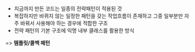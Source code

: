 * 지금까지 만든 코드는 일종의 전략패턴이 적용된 것
* 복잡하지만 바뀌지 않는 일정한 패턴을 갖는 작업흐름이 존재하고 그중 일부분만 자주 바꿔서 사용해야 하는 경우에 적합한 구조
* 전략 패턴의 기본 구조에 익명 내부 클래스를 활용한 방식

=> **템플릿/콜백 패턴**

